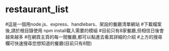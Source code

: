 # restaurant_list
#這是一個用node.js、express、handlebars、架設的餐廳清單網站
#下載檔案後,請於根目錄使用 npm install載入需要的模組
#目前只有8家餐廳,但相信日後會越來越多
#在網頁主頁的每一間餐廳,都可以點進去看其詳細的介紹
#上方的搜尋欄可快速搜尋您想知道的餐廳(目前只有8間)
